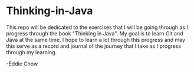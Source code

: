 # Thinking-in-Java

This repo will be dedicated to the exercises that I will be going through as I progress through the book "Thinking in Java". My goal is to learn Git and Java at the same time. I hope to learn a lot through this progress and may this serve as a record and journal of the journey that I take as I progress through my learning.

-Eddie Chow